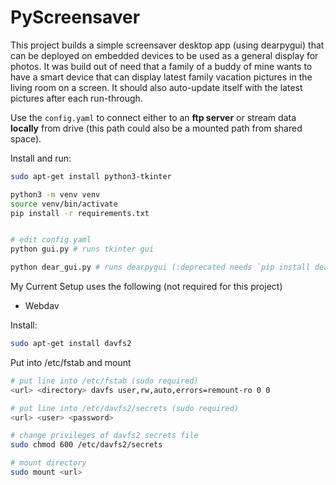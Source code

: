 # PyScreensaver

This project builds a simple screensaver desktop app (using dearpygui) that can be deployed on embedded devices to 
be used as a general display for photos. It was build out of need that a family of a buddy of mine wants to have a smart
device that can display latest family vacation pictures in the living room on a screen. 
It should also auto-update itself with the latest pictures after each run-through. 

Use the `config.yaml` to connect either to an **ftp server** or stream data **locally** from drive (this path could also be a mounted path from shared space).


Install and run:

```bash
sudo apt-get install python3-tkinter

python3 -m venv venv
source venv/bin/activate
pip install -r requirements.txt


# edit config.yaml
python gui.py # runs tkinter gui

python dear_gui.py # runs dearpygui (:deprecated needs `pip install dearpygui`)
```


My Current Setup uses the following (not required for this project)

- Webdav

Install:
```bash
sudo apt-get install davfs2
```

Put into /etc/fstab and mount
```bash
# put line into /etc/fstab (sudo required)
<url> <directory> davfs user,rw,auto,errors=remount-ro 0 0

# put line into /etc/davfs2/secrets (sudo required)
<url> <user> <password>

# change privileges of davfs2 secrets file
sudo chmod 600 /etc/davfs2/secrets

# mount directory
sudo mount <url>
```